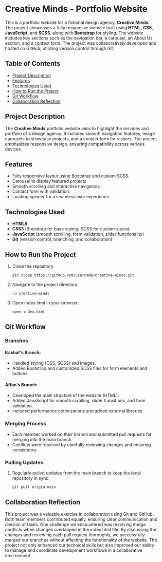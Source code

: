 # Creative Minds - Portfolio Website

This is a portfolio website for a fictional design agency, **Creative Minds**. The project showcases a fully responsive website built using **HTML**, **CSS**, **JavaScript**, and **SCSS**, along with **Bootstrap** for styling. The website includes key sections such as the navigation bar, a carousel, an About Us section, and a contact form. The project was collaboratively developed and hosted on GitHub, utilizing version control through Git.

## Table of Contents
- [Project Description](#project-description)
- [Features](#features)
- [Technologies Used](#technologies-used)
- [How to Run the Project](#how-to-run-the-project)
- [Git Workflow](#git-workflow)
- [Collaboration Reflection](#collaboration-reflection)

## Project Description

The **Creative Minds** portfolio website aims to highlight the services and portfolio of a design agency. It includes smooth navigation features, image carousels to showcase projects, and a contact form for visitors. The project emphasizes responsive design, ensuring compatibility across various devices. 

## Features
- Fully responsive layout using Bootstrap and custom SCSS.
- Carousel to display featured projects.
- Smooth scrolling and interactive navigation.
- Contact form with validation.
- Loading spinner for a seamless user experience.

## Technologies Used
- **HTML5**
- **CSS3** (Bootstrap for base styling, SCSS for custom styles)
- **JavaScript** (smooth scrolling, form validation, slider functionality)
- **Git** (version control, branching, and collaboration)

## How to Run the Project
1. Clone the repository:
   ```bash
   git clone https://github.com/username/creative-minds.git
2. Navigate to the project directory:
   ```bash
   cd creative-minds
3. Open index.html in your browser:
   ```bash
   open index.html

## Git Workflow

### Branches

#### Kashaf's Branch:
- Handled styling (CSS, SCSS) and images.
- Added Bootstrap and customized SCSS files for form elements and buttons.

#### Affan's Branch:
- Developed the main structure of the website (HTML).
- Added JavaScript for smooth scrolling, slider transitions, and form validation.
- Included performance optimizations and added external libraries.

### Merging Process
- Each member worked on their branch and submitted pull requests for merging into the main branch.
- Conflicts were resolved by carefully reviewing changes and ensuring consistency.

### Pulling Updates
1. Regularly pulled updates from the main branch to keep the local repository in sync:
   ```bash
   git pull origin main

## Collaboration Reflection
This project was a valuable exercise in collaboration using Git and GitHub. Both team members contributed equally, ensuring clear communication and division of tasks. One challenge we encountered was resolving merge conflicts when changes overlapped in the index.html file. By discussing the changes and reviewing each pull request thoroughly, we successfully merged our branches without affecting the functionality of the website. The project not only enhanced our technical skills but also improved our ability to manage and coordinate development workflows in a collaborative environment

